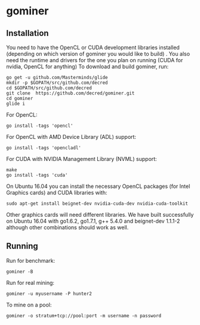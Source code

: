 # gominer

## Installation

You need to have the OpenCL or CUDA development libraries
installed (depending on which version of gominer you would like to
build) . You also need the runtime and drivers for the one you plan
on running (CUDA for nvidia, OpenCL for anything) To download and
build gominer, run:

```
go get -u github.com/Masterminds/glide
mkdir -p $GOPATH/src/github.com/decred
cd $GOPATH/src/github.com/decred
git clone  https://github.com/decred/gominer.git
cd gominer
glide i
```

For OpenCL:
```
go install -tags 'opencl'
```

For OpenCL with AMD Device Library (ADL) support:
```
go install -tags 'opencladl'
```

For CUDA with NVIDIA Management Library (NVML) support:
```
make
go install -tags 'cuda'
```

On Ubuntu 16.04 you can install the necessary OpenCL packages (for
Intel Graphics cards) and CUDA libraries with:

```
sudo apt-get install beignet-dev nvidia-cuda-dev nvidia-cuda-toolkit
```

Other graphics cards will need different libraries.  We have built
successfully on Ubuntu 16.04 with go1.6.2, go1.7.1, g++ 5.4.0 and
beignet-dev 1.1.1-2 although other combinations should work as well.

## Running

Run for benchmark:

```
gominer -B
```

Run for real mining:

```
gominer -u myusername -P hunter2
```

To mine on a pool:

```
gominer -o stratum+tcp://pool:port -m username -n password
```
